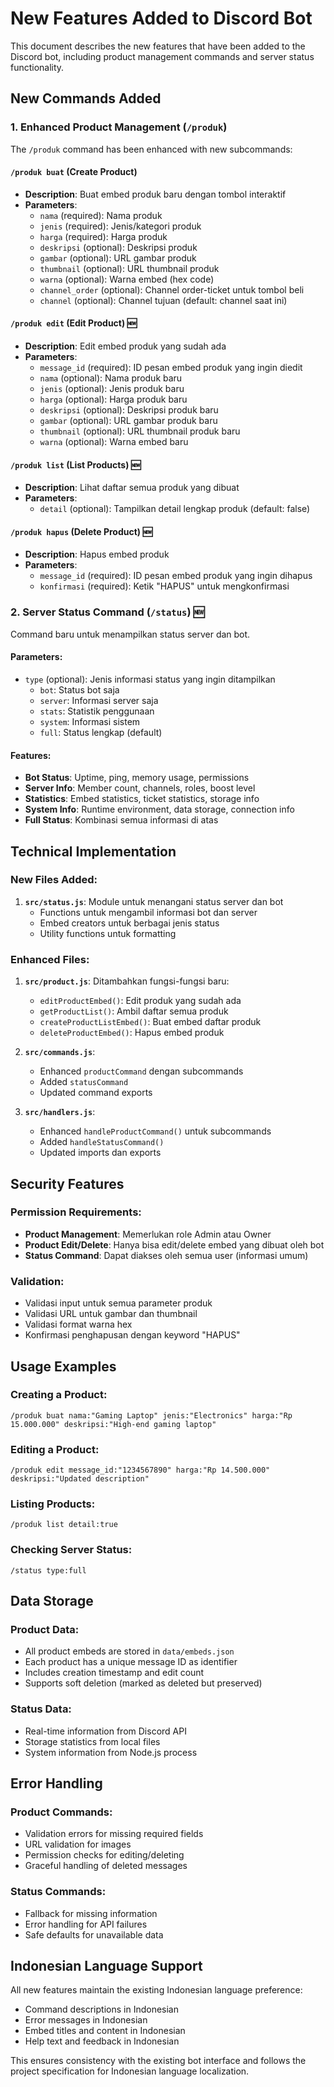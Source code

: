 # New Features Added to Discord Bot

This document describes the new features that have been added to the Discord bot, including product management commands and server status functionality.

## New Commands Added

### 1. Enhanced Product Management (`/produk`)

The `/produk` command has been enhanced with new subcommands:

#### `/produk buat` (Create Product)
- **Description**: Buat embed produk baru dengan tombol interaktif
- **Parameters**:
  - `nama` (required): Nama produk
  - `jenis` (required): Jenis/kategori produk
  - `harga` (required): Harga produk
  - `deskripsi` (optional): Deskripsi produk
  - `gambar` (optional): URL gambar produk
  - `thumbnail` (optional): URL thumbnail produk
  - `warna` (optional): Warna embed (hex code)
  - `channel_order` (optional): Channel order-ticket untuk tombol beli
  - `channel` (optional): Channel tujuan (default: channel saat ini)

#### `/produk edit` (Edit Product) 🆕
- **Description**: Edit embed produk yang sudah ada
- **Parameters**:
  - `message_id` (required): ID pesan embed produk yang ingin diedit
  - `nama` (optional): Nama produk baru
  - `jenis` (optional): Jenis produk baru
  - `harga` (optional): Harga produk baru
  - `deskripsi` (optional): Deskripsi produk baru
  - `gambar` (optional): URL gambar produk baru
  - `thumbnail` (optional): URL thumbnail produk baru
  - `warna` (optional): Warna embed baru

#### `/produk list` (List Products) 🆕
- **Description**: Lihat daftar semua produk yang dibuat
- **Parameters**:
  - `detail` (optional): Tampilkan detail lengkap produk (default: false)

#### `/produk hapus` (Delete Product) 🆕
- **Description**: Hapus embed produk
- **Parameters**:
  - `message_id` (required): ID pesan embed produk yang ingin dihapus
  - `konfirmasi` (required): Ketik "HAPUS" untuk mengkonfirmasi

### 2. Server Status Command (`/status`) 🆕

Command baru untuk menampilkan status server dan bot.

#### Parameters:
- `type` (optional): Jenis informasi status yang ingin ditampilkan
  - `bot`: Status bot saja
  - `server`: Informasi server saja
  - `stats`: Statistik penggunaan
  - `system`: Informasi sistem
  - `full`: Status lengkap (default)

#### Features:
- **Bot Status**: Uptime, ping, memory usage, permissions
- **Server Info**: Member count, channels, roles, boost level
- **Statistics**: Embed statistics, ticket statistics, storage info
- **System Info**: Runtime environment, data storage, connection info
- **Full Status**: Kombinasi semua informasi di atas

## Technical Implementation

### New Files Added:
1. **`src/status.js`**: Module untuk menangani status server dan bot
   - Functions untuk mengambil informasi bot dan server
   - Embed creators untuk berbagai jenis status
   - Utility functions untuk formatting

### Enhanced Files:
1. **`src/product.js`**: Ditambahkan fungsi-fungsi baru:
   - `editProductEmbed()`: Edit produk yang sudah ada
   - `getProductList()`: Ambil daftar semua produk
   - `createProductListEmbed()`: Buat embed daftar produk
   - `deleteProductEmbed()`: Hapus embed produk

2. **`src/commands.js`**: 
   - Enhanced `productCommand` dengan subcommands
   - Added `statusCommand`
   - Updated command exports

3. **`src/handlers.js`**: 
   - Enhanced `handleProductCommand()` untuk subcommands
   - Added `handleStatusCommand()`
   - Updated imports dan exports

## Security Features

### Permission Requirements:
- **Product Management**: Memerlukan role Admin atau Owner
- **Product Edit/Delete**: Hanya bisa edit/delete embed yang dibuat oleh bot
- **Status Command**: Dapat diakses oleh semua user (informasi umum)

### Validation:
- Validasi input untuk semua parameter produk
- Validasi URL untuk gambar dan thumbnail
- Validasi format warna hex
- Konfirmasi penghapusan dengan keyword "HAPUS"

## Usage Examples

### Creating a Product:
```
/produk buat nama:"Gaming Laptop" jenis:"Electronics" harga:"Rp 15.000.000" deskripsi:"High-end gaming laptop"
```

### Editing a Product:
```
/produk edit message_id:"1234567890" harga:"Rp 14.500.000" deskripsi:"Updated description"
```

### Listing Products:
```
/produk list detail:true
```

### Checking Server Status:
```
/status type:full
```

## Data Storage

### Product Data:
- All product embeds are stored in `data/embeds.json`
- Each product has a unique message ID as identifier
- Includes creation timestamp and edit count
- Supports soft deletion (marked as deleted but preserved)

### Status Data:
- Real-time information from Discord API
- Storage statistics from local files
- System information from Node.js process

## Error Handling

### Product Commands:
- Validation errors for missing required fields
- URL validation for images
- Permission checks for editing/deleting
- Graceful handling of deleted messages

### Status Commands:
- Fallback for missing information
- Error handling for API failures
- Safe defaults for unavailable data

## Indonesian Language Support

All new features maintain the existing Indonesian language preference:
- Command descriptions in Indonesian
- Error messages in Indonesian
- Embed titles and content in Indonesian
- Help text and feedback in Indonesian

This ensures consistency with the existing bot interface and follows the project specification for Indonesian language localization.